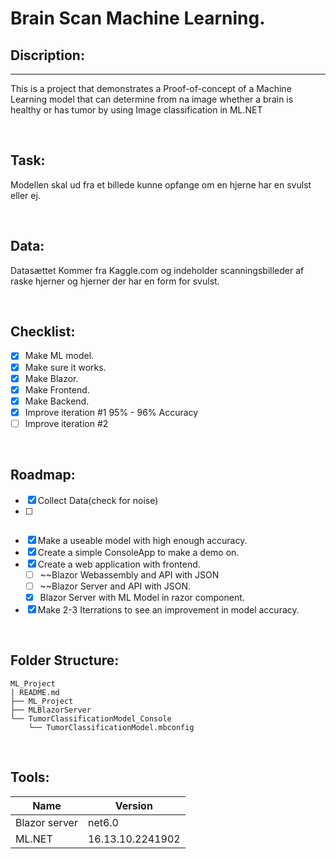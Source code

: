 # Brain Scan Machine Learning.


## Discription:
---
This is a project that demonstrates a Proof-of-concept of a Machine Learning model that can determine from na image whether a brain is healthy or has tumor by using 
Image classification in ML.NET

<br>

## Task:

Modellen skal ud fra et billede kunne opfange om en hjerne har en svulst eller ej.

<br>

## Data:

Datasættet Kommer fra Kaggle.com og indeholder scanningsbilleder af raske hjerner og hjerner der har en form for svulst.

<br>

## Checklist:
- [x] Make ML model.
- [x] Make sure it works.
- [x] Make Blazor.
- [x] Make Frontend.
- [x] Make Backend.
- [x] Improve iteration #1 95% - 96% Accuracy
- [ ] Improve iteration #2

<br>

## Roadmap:

- [x] Collect Data(check for noise) 
- [ ] ~~~~Make Object Detection model. 
- [x] Make a useable model with high enough accuracy.
- [x] Create a simple ConsoleApp to make a demo on.
- [x] Create a web application with frontend.
  - [ ] ~~Blazor Webassembly and API with JSON 
  - [ ] ~~Blazor Server and API with JSON.
  - [x] Blazor Server with ML Model in razor component.
- [x] Make 2-3 Iterrations to see an improvement in model accuracy.

<br>

## Folder Structure:

```
ML_Project
| README.md
├── ML_Project
├── MLBlazorServer
└── TumorClassificationModel_Console
    └── TumorClassificationModel.mbconfig

```
<br>

## Tools:

| Name      | Version   |
|-----------|-----------|
| Blazor server | net6.0|
| ML.NET | 16.13.10.2241902 |

